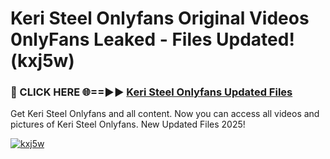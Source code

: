 # Keri Steel Onlyfans Original Videos 0nlyFans Leaked - Files Updated! (kxj5w)

<h3>🔴 CLICK HERE 🌐==►► <a href="https://best4dudes.click/HH4t6V" rel="nofollow">Keri Steel Onlyfans Updated Files</a></h3>

Get Keri Steel Onlyfans and all content. Now you can access all videos and pictures of Keri Steel Onlyfans. New Updated Files 2025!

[![kxj5w](https://github.com/user-attachments/assets/8c521d6e-e6e3-4a75-9320-d58ab9d79d5b)](https://best4dudes.click/HH4t6V)
